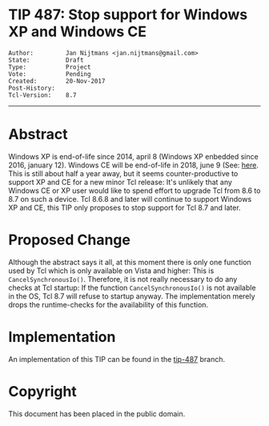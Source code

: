 # TIP 487: Stop support for Windows XP and Windows CE 
	Author:         Jan Nijtmans <jan.nijtmans@gmail.com>
	State:          Draft
	Type:           Project
	Vote:           Pending
	Created:        20-Nov-2017
	Post-History:   
	Tcl-Version:    8.7
-----

# Abstract

Windows XP is end-of-life since 2014, april 8 (Windows XP enbedded since 2016, january 12).
Windows CE will be end-of-life in 2018, june 9 (See:
[here](http://rfsmart.com/blog/hardware-tip-operating-systems-end-of-life). This is
still about half a year away, but it seems counter-productive to support XP and CE
for a new minor Tcl release: It's unlikely that any Windows CE or XP user would like
to spend effort to upgrade Tcl from 8.6 to 8.7 on such a device. Tcl 8.6.8 and later
will continue to support Windows XP and CE, this TIP only proposes to stop support
for Tcl 8.7 and later.

# Proposed Change

Although the abstract says it all, at this moment there is only one function used
by Tcl which is only available on Vista and higher: This is `CancelSynchronousIo()`.
Therefore, it is not really necessary to do any checks at Tcl startup: If the
function `CancelSynchronousIo()` is not available in the OS, Tcl 8.7 will refuse to
startup anyway. The implementation merely drops the runtime-checks for the
availability of this function.

# Implementation

An implementation of this TIP can be found in the [tip-487](https://core.tcl.tk/tcl/timeline?r=tip-487) branch.


# Copyright

This document has been placed in the public domain.
